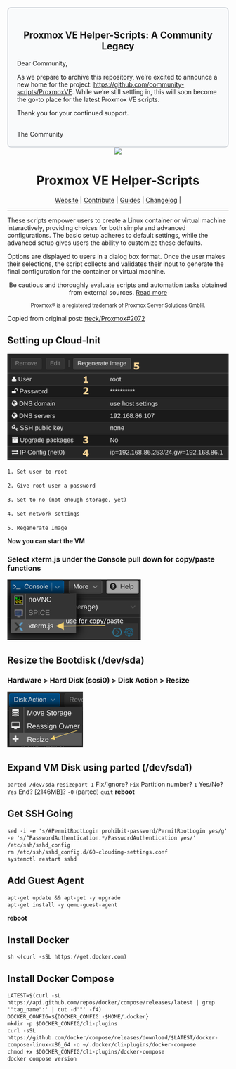 <div style="border: 2px solid #d1d5db; padding: 20px; border-radius: 8px; background-color: #f9fafb;"> <h2 align="center">Proxmox VE Helper-Scripts: A Community Legacy</h2> <p>Dear Community,</p> <p>As we prepare to archive this repository, we’re excited to announce a new home for the project: <a href="https://github.com/community-scripts/ProxmoxVE">https://github.com/community-scripts/ProxmoxVE</a>. While we’re still settling in, this will soon become the go-to place for the latest Proxmox VE scripts.</p> <p>Thank you for your continued support.</p> <br>The Community </div>
<div align="center">
  <a href="#">
    <img src="https://raw.githubusercontent.com/tteck/Proxmox/main/misc/images/logo.png" height="100px" />
 </a>
</div>
<h1 align="center">Proxmox VE Helper-Scripts</h1>

<p align="center">
  <a href="https://helper-scripts.com">Website</a> | 
  <a href="https://github.com/tteck/Proxmox/blob/main/.github/CONTRIBUTING.md">Contribute</a> |
  <a href="https://github.com/tteck/Proxmox/blob/main/USER_SUBMITTED_GUIDES.md">Guides</a> |
  <a href="https://github.com/tteck/Proxmox/blob/main/CHANGELOG.md">Changelog</a> |
</p>

---

These scripts empower users to create a Linux container or virtual machine interactively, providing choices for both simple and advanced configurations. The basic setup adheres to default settings, while the advanced setup gives users the ability to customize these defaults. 

Options are displayed to users in a dialog box format. Once the user makes their selections, the script collects and validates their input to generate the final configuration for the container or virtual machine.
<p align="center">
Be cautious and thoroughly evaluate scripts and automation tasks obtained from external sources. <a href="https://github.com/tteck/Proxmox/blob/main/CODE-AUDIT.md">Read more</a>
</p>
<sub><div align="center"> Proxmox® is a registered trademark of Proxmox Server Solutions GmbH. </div></sub>


Copied from original post: [tteck/Proxmox#2072](https://github.com/tteck/Proxmox/discussions/2072)
## Setting up Cloud-Init
![image](https://github.com/adelerhof/proxmox/blob/main/img/proxmox-cloud-init.png)

    1. Set user to root

    2. Give root user a password

    3. Set to no (not enough storage, yet)

    4. Set network settings

    5. Regenerate Image


**Now you can start the VM**
### Select xterm.js under the Console pull down for copy/paste functions

![image](https://github.com/adelerhof/proxmox/blob/main/img/proxmox-xterm.png)
## Resize the Bootdisk (/dev/sda)
### Hardware > Hard Disk (scsi0) > Disk Action > Resize

![image](https://github.com/adelerhof/proxmox/blob/main/img/proxmox-disk-resize.png)
## Expand VM Disk using parted (/dev/sda1)

`parted /dev/sda` `resizepart 1` Fix/Ignore? `Fix` Partition number? `1` Yes/No? `Yes` End? [2146MB]? `-0` (parted) `quit` **reboot**
## Get SSH Going

```
sed -i -e 's/#PermitRootLogin prohibit-password/PermitRootLogin yes/g' -e 's/^PasswordAuthentication.*/PasswordAuthentication yes/' /etc/ssh/sshd_config
rm /etc/ssh/sshd_config.d/60-cloudimg-settings.conf
systemctl restart sshd
```

## Add Guest Agent

```
apt-get update && apt-get -y upgrade
apt-get install -y qemu-guest-agent
```

**reboot**
## Install Docker

```
sh <(curl -sSL https://get.docker.com)
```

## Install Docker Compose

```
LATEST=$(curl -sL https://api.github.com/repos/docker/compose/releases/latest | grep '"tag_name":' | cut -d'"' -f4)
DOCKER_CONFIG=${DOCKER_CONFIG:-$HOME/.docker}
mkdir -p $DOCKER_CONFIG/cli-plugins
curl -sSL https://github.com/docker/compose/releases/download/$LATEST/docker-compose-linux-x86_64 -o ~/.docker/cli-plugins/docker-compose
chmod +x $DOCKER_CONFIG/cli-plugins/docker-compose
docker compose version
```

